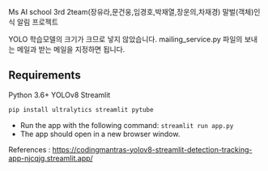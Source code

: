 Ms AI school 3rd 2team(장유라,문건웅,임경호,박재열,장운의,차재경) 말벌(객체)인식 알림 프로젝트

YOLO 학습모델의 크기가 크므로 넣지 않았습니다.
mailing_service.py 파일의 보내는 메일과 받는 메일을 지정하면 됩니다.

## Requirements

Python 3.6+
YOLOv8
Streamlit

```bash
pip install ultralytics streamlit pytube
```
- Run the app with the following command: `streamlit run app.py`
- The app should open in a new browser window.

References : https://codingmantras-yolov8-streamlit-detection-tracking-app-njcqjg.streamlit.app/
